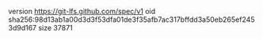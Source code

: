 version https://git-lfs.github.com/spec/v1
oid sha256:98d13ab1a00d3d3f53dfa01de3f35afb7ac317bffdd3a50eb265ef2453d9d167
size 37871
